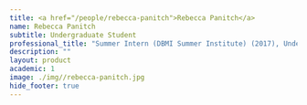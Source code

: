 ```yaml
---
title: <a href="/people/rebecca-panitch">Rebecca Panitch</a>
name: Rebecca Panitch
subtitle: Undergraduate Student
professional_title: "Summer Intern (DBMI Summer Institute) (2017), Undergraduate student at Brandeis University, Neuroscience and Biology"  # Joined professional titles
description: ""
layout: product
academic: 1
image: ./img//rebecca-panitch.jpg
hide_footer: true
---
```

